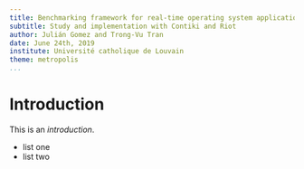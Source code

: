 ```yaml
---
title: Benchmarking framework for real-time operating system applications
subtitle: Study and implementation with Contiki and Riot
author: Julián Gomez and Trong-Vu Tran
date: June 24th, 2019
institute: Université catholique de Louvain
theme: metropolis
...
```


# Introduction

This is an *introduction*.

- list one
- list two